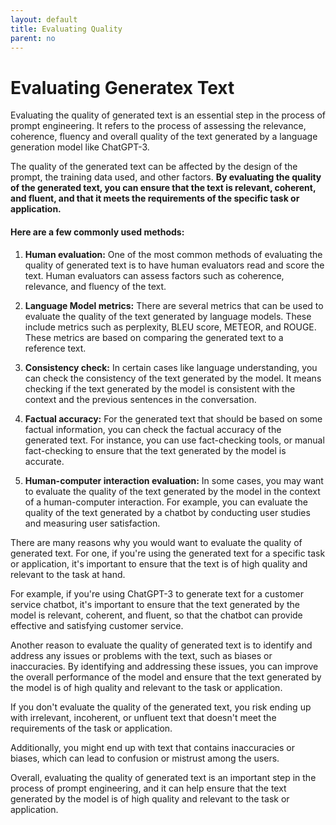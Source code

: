 ```yaml
---
layout: default
title: Evaluating Quality
parent: no
---
```


# Evaluating Generatex Text

Evaluating the quality of generated text is an essential step in the process of prompt engineering. It refers to the process of assessing the relevance, coherence, fluency and overall quality of the text generated by a language generation model like ChatGPT-3. 

The quality of the generated text can be affected by the design of the prompt, the training data used, and other factors. **By evaluating the quality of the generated text, you can ensure that the text is relevant, coherent, and fluent, and that it meets the requirements of the specific task or application.**

#### Here are a few commonly used methods:

1.  **Human evaluation:** One of the most common methods of evaluating the quality of generated text is to have human evaluators read and score the text. Human evaluators can assess factors such as coherence, relevance, and fluency of the text.
    
2.  **Language Model metrics:** There are several metrics that can be used to evaluate the quality of the text generated by language models. These include metrics such as perplexity, BLEU score, METEOR, and ROUGE. These metrics are based on comparing the generated text to a reference text.
    
3.  **Consistency check:** In certain cases like language understanding, you can check the consistency of the text generated by the model. It means checking if the text generated by the model is consistent with the context and the previous sentences in the conversation.
    
4.  **Factual accuracy:** For the generated text that should be based on some factual information, you can check the factual accuracy of the generated text. For instance, you can use fact-checking tools, or manual fact-checking to ensure that the text generated by the model is accurate.
    
5.  **Human-computer interaction evaluation:** In some cases, you may want to evaluate the quality of the text generated by the model in the context of a human-computer interaction. For example, you can evaluate the quality of the text generated by a chatbot by conducting user studies and measuring user satisfaction.

There are many reasons why you would want to evaluate the quality of generated text. For one, if you're using the generated text for a specific task or application, it's important to ensure that the text is of high quality and relevant to the task at hand. 

For example, if you're using ChatGPT-3 to generate text for a customer service chatbot, it's important to ensure that the text generated by the model is relevant, coherent, and fluent, so that the chatbot can provide effective and satisfying customer service.

Another reason to evaluate the quality of generated text is to identify and address any issues or problems with the text, such as biases or inaccuracies. By identifying and addressing these issues, you can improve the overall performance of the model and ensure that the text generated by the model is of high quality and relevant to the task or application.

If you don't evaluate the quality of the generated text, you risk ending up with irrelevant, incoherent, or unfluent text that doesn't meet the requirements of the task or application. 

Additionally, you might end up with text that contains inaccuracies or biases, which can lead to confusion or mistrust among the users.

Overall, evaluating the quality of generated text is an important step in the process of prompt engineering, and it can help ensure that the text generated by the model is of high quality and relevant to the task or application.